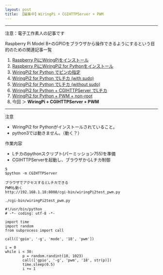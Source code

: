 ```yaml
---
layout: post
title: 【編集中】WiringPi + CGIHTTPServer + PWM
---
```


------------------------------------
注意：電子工作素人の記事です

Raspberry Pi Model B+のGPIOをブラウザから操作できるようにするという目的のための関連記事一覧

1. [Raspberry PiにWiringPiをインストール](../000000/)
2. [Raspberry PiにWiringPi2 for Pythonをインストール](../000001/)
3. [WiringPi2 for Python でピンの指定](../000002/)
4. [WiringPi2 for Python でLチカ (with sudo)](../000003/)
5. [WiringPi2 for Python でLチカ (without sudo)](../000004/)
6. [WiringPi2 for Python + CGIHTTPServer でLチカ](../000005/)
7. [WiringPi2 for Python + PWM + non-root](../000006/)
8. 今回 ＞ __WiringPi + CGIHTTPServer + PWM__

------------------------------------

注意

+ WiringPi2 for Pythonがインストールされていること。
+ python3では動きません。（動く？）


作業内容

+ Lチカのpythonスクリプト(パーミッション755)を準備
+ CGIHTTPServerを起動し、ブラウザからLチカ制御

```
$
$python -m CGIHTTPServer

ブラウザでアクセスするとLチカできる
PWMも動く
http://192.168.1.18:8000/cgi-bin/wiringPi2test_pwm.py

```

 ```
./cgi-bin/wiringPi2test_pwm.py

#!/usr/bin/python
# -*- coding: utf-8 -*-

import time
import random
from subprocess import call

call(['gpio', '-g', 'mode', '18', 'pwm'])

i = 0
while i < 30:
         p = random.randint(10, 1023)
         call(['gpio', '-g', 'pwm', '18', str(p)])
         time.sleep(0.5)
         i += 1

 ```
